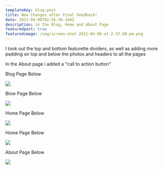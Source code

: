 ```yaml
---
templateKey: blog-post
title: New Changes after Final Feedback!
date: 2021-04-08T02:56:36.164Z
description: in the Blog, Home and About Page
featuredpost: true
featuredimage: /img/screen-shot-2021-04-08-at-2.57.08-pm.png
---
```

I took out the top and bottom featurette dividers, as well as adding more padding on top and below the photos and headers to all the pages

In the About page i added a "call to action button"



Blog Page Below

![](/img/screen-shot-2021-04-08-at-2.57.19-pm.png)

Blow Page Below

![](/img/screen-shot-2021-04-08-at-2.57.08-pm.png)

Home Page Below

![](/img/screen-shot-2021-04-08-at-3.07.44-pm.png)

Home Page Below

![](/img/screen-shot-2021-04-08-at-3.07.52-pm.png)

About Page Below

![](/img/screen-shot-2021-04-08-at-3.21.45-pm.png)
